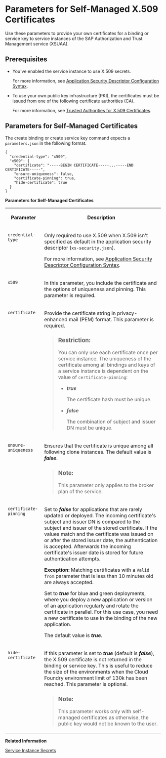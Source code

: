 <!-- loio5168df615064457eafe3e48e10a95665 -->

# Parameters for Self-Managed X.509 Certificates

Use these parameters to provide your own certificates for a binding or service key to service instances of the SAP Authorization and Trust Management service \(XSUAA\).



<a name="loio5168df615064457eafe3e48e10a95665__section_hvc_2ds_crb"/>

## Prerequisites

-   You've enabled the service instance to use X.509 secrets.

    For more information, see [Application Security Descriptor Configuration Syntax](../30-development/application-security-descriptor-configuration-syntax-517895a.md).

-   To use your own public key infrastructure \(PKI\), the certificates must be issued from one of the following certificate authorities \(CA\).

    For more information, see [Trusted Authorities for X.509 Certificates](trusted-authorities-for-x-509-certificates-edd5613.md).




<a name="loio5168df615064457eafe3e48e10a95665__section_lyy_fhs_crb"/>

## Parameters for Self-Managed Certificates

The create binding or create service key command expects a `parameters.json` in the following format.

```
{
  "credential-type": "x509",
  "x509": {
    "certificate": "-----BEGIN CERTIFICATE-----...-----END CERTIFICATE-----",
    "ensure-uniqueness": false,
	"certificate-pinning": true,
    "hide-certificate": true
  }
}
```

**Parameters for Self-Managed Certificates**


<table>
<tr>
<th valign="top">

Parameter



</th>
<th valign="top">

Description



</th>
</tr>
<tr>
<td valign="top">

`credential-type` 



</td>
<td valign="top">

Only required to use X.509 when X.509 isn't specified as default in the application security descriptor \(`xs-security.json`\).

For more information, see [Application Security Descriptor Configuration Syntax](../30-development/application-security-descriptor-configuration-syntax-517895a.md).



</td>
</tr>
<tr>
<td valign="top">

`x509` 



</td>
<td valign="top">

In this parameter, you include the certificate and the options of uniqueness and pinning. This parameter is required.



</td>
</tr>
<tr>
<td valign="top">

`certificate` 



</td>
<td valign="top">

Provide the certificate string in privacy-enhanced mail \(PEM\) format. This parameter is required.

> ### Restriction:  
> You can only use each certificate once per service instance. The uniqueness of the certificate among all bindings and keys of a service instance is dependent on the value of `certificate-pinning`:
> 
> -   ***true***
> 
>     The certificate hash must be unique.
> 
> -   ***false***
> 
>     The combination of subject and issuer DN must be unique.



</td>
</tr>
<tr>
<td valign="top">

`ensure-uniqueness` 



</td>
<td valign="top">

Ensures that the certificate is unique among all following clone instances. The default value is ***false***.

> ### Note:  
> This parameter only applies to the broker plan of the service.



</td>
</tr>
<tr>
<td valign="top">

`certificate-pinning` 



</td>
<td valign="top">

Set to ***false*** for applications that are rarely updated or deployed. The incoming certificate's subject and issuer DN is compared to the subject and issuer of the stored certificate. If the values match and the certificate was issued on or after the stored issuer date, the authentication is accepted. Afterwards the incoming certificate's issuer date is stored for future authentication attempts.

**Exception:** Matching certificates with a `Valid from` parameter that is less than 10 minutes old are always accepted.

Set to ***true*** for blue and green deployments, where you deploy a new application or version of an application regularly and rotate the certificate in parallel. For this use case, you need a new certificate to use in the binding of the new application.

The default value is ***true***.



</td>
</tr>
<tr>
<td valign="top">

`hide-certificate` 



</td>
<td valign="top">

If this parameter is set to ***true*** \(default is ***false***\), the X.509 certificate is not returned in the binding or service key. This is useful to reduce the size of the environments when the Cloud Foundry environment limit of 130k has been reached. This parameter is optional.

> ### Note:  
> This parameter works only with self-managed certificates as otherwise, the public key would not be known to the user.



</td>
</tr>
</table>

**Related Information**  


[Service Instance Secrets](service-instance-secrets-5578ec4.md "When an application consumes a service instance of the SAP Authorization and Trust Management service (XSUAA), the application identifies itself to the service instance with a client ID and a secret. The client ID and secret are the credentials with which an application authenticates itself to the service instance.")


